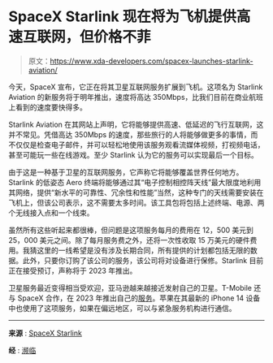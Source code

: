 # SpaceX Starlink 现在将为飞机提供高速互联网，但价格不菲

> 原文：<https://www.xda-developers.com/spacex-launches-starlink-aviation/>

今天，SpaceX 宣布，它正在将其卫星互联网服务扩展到飞机。这项名为 Starlink Aviation 的新服务将于明年推出，速度将高达 350Mbps，比我们目前在商业航班上看到的速度要快得多。

Starlink Aviation 在其网站上声明，它将能够提供高速、低延迟的飞行互联网，这并不常见。凭借高达 350Mbps 的速度，那些旅行的人将能够做更多的事情，而不仅仅是检查电子邮件，并可以轻松地使用该服务观看流媒体视频，打视频电话，甚至可能玩一些在线游戏。至少 Starlink 认为它的服务可以实现最后一个目标。

由于这是一种基于卫星的互联网服务，它声称它将能够覆盖世界任何地方。Starlink 的低姿态 Aero 终端将能够通过其“电子控制相控阵天线”最大限度地利用其网络，提供“新水平的可靠性、冗余性和性能”当然，这种专门的天线需要安装在飞机上，但该公司表示，这不需要太多时间。该工具包将包括上述终端、电源、两个无线接入点和一个线束。

虽然所有这些听起来都很棒，但问题是这项服务每月的费用在 12，500 美元到 25，000 美元之间。除了每月服务费之外，还将一次性收取 15 万美元的硬件费用。我猜这里的一线希望是没有涉及长期合同，所有提供的计划都包括无限的数据。此外，只要你订购了该公司的服务，该公司将对设备进行保修。Starlink 目前正在接受预订，声称将于 2023 年推出。

卫星服务最近变得相当受欢迎，亚马逊越来越接近发射自己的卫星。T-Mobile 还与 SpaceX 合作，在 2023 年推出自己的[服务](https://www.xda-developers.com/t-mobile-unveils-coverage-above-and-beyond/)。苹果在其最新的 iPhone 14 设备中也使用了这项服务，如果在偏远地区，可以与紧急服务机构进行通信。

* * *

**来源** : [SpaceX Starlink](https://www.starlink.com/aviation)

**经** : [濒临](https://www.theverge.com/2022/10/19/23412393/starlink-aviation-spacex-satellite-internet-airplanes)